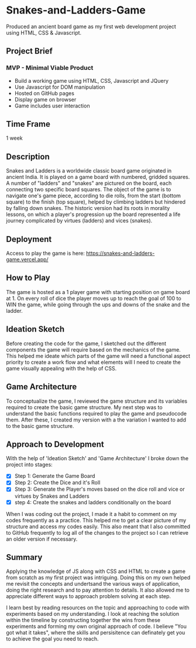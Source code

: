 # Snakes-and-Ladders-Game
Produced an ancient board game as my first web development project using HTML, CSS &amp; Javascript.

## Project Brief
### MVP - Minimal Viable Product
* Build a working game using HTML, CSS, Javascript and JQuery
* Use Javascript for DOM manipulation
* Hosted on GitHub pages
* Display game on browser
* Game includes user interaction

## Time Frame
1 week

## Description
Snakes and Ladders is a worldwide classic board game originated in ancient India.  It is played on a game board with numbered, gridded squares. A number of "ladders" and "snakes" are pictured on the board, each connecting two specific board squares. The object of the game is to navigate one's game piece, according to die rolls, from the start (bottom square) to the finish (top square), helped by climbing ladders but hindered by falling down snakes.
The historic version had its roots in morality lessons, on which a player's progression up the board represented a life journey complicated by virtues (ladders) and vices (snakes).

## Deployment
Access to play the game is here: https://snakes-and-ladders-game.vercel.app/

## How to Play
The game is hosted as a 1 player game with starting position on game board at 1. On every roll of dice the player moves up to reach the goal of 100 to WIN the game, while going through the ups and downs of the snake and the ladder.

## Ideation Sketch
Before creating the code for the game, I sketched out the different components the game will require based on the mechanics of the game. This helped me ideate which parts of the game will need a functional aspect priority to create a work flow and what elements will I need to create the game visually appealing with the help of CSS. 

## Game Architecture
To conceptualize the game, I reviewed the game structure and its variables required to create the basic game structure. My next step was to understand the basic functions required to play the game and pseudocode them. After these, I created my version with a the variation I wanted to add to the basic game structure.

## Approach to Development
With the help of 'Ideation Sketch' and 'Game Architecture' I broke down the project into stages:

* [x] Step 1: Generate the Game Board
* [x] Step 2: Create the Dice and it's Roll
* [x] Step 3: Generate the Player's moves based on the dice roll and vice or virtues by Snakes and Ladders
* [x] step 4: Create the snakes and ladders conditionally on the board

When I was coding out the project, I made it a habit to comment on my codes frequently as a practice. This helped me to get a clear picture of my structure and access my codes easily. This also meant that I also committed to GitHub frequently to log all of the changes to the project so I can retrieve an older version if necessary.

## Summary
Applying the knowledge of JS along with CSS and HTML to create a game from scratch as my first project was intriguing. Doing this on my own helped me revisit the concepts and undertsand the various ways of application, doing the right research and to pay attention to details. It also allowed me to appreciate different ways to approach problem solving at each step.

I learn best by reading resources on the topic and approaching to code with experiments based on my understanding. I look at reaching the solution within the timeline by constructing together the wins from these experiments and forming my own original approach of code. 
I believe "You got what it takes", where the skills and persisitence can definately get you to achieve the goal you need to reach.

